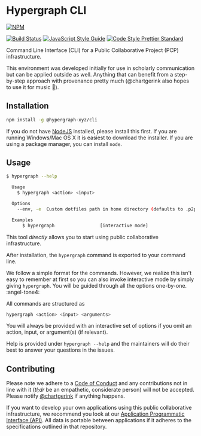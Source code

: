 # Hypergraph CLI

[![NPM](https://nodei.co/npm/@hypergraph-xyz/cli.png)](https://npmjs.org/package/@hypergraph-xyz/cli)

[![Build Status](https://travis-ci.com/hypergraph-xyz/cli.svg?branch=master)](https://travis-ci.com/hypergraph-xyz/cli)
[![JavaScript Style Guide](https://img.shields.io/badge/code_style-standard-brightgreen.svg)](https://standardjs.com)
[![Code Style Prettier Standard](https://img.shields.io/badge/format-prettier_standard-ff69b4.svg)](https://github.com/sheerun/prettier-standard)

Command Line Interface (CLI) for a Public Collaborative Project (PCP)
infrastructure.

This environment was developed initially for use in scholarly
communication but can be applied outside as well. Anything that can
benefit from a step-by-step approach with provenance pretty much
(@chartgerink also hopes to use it for music :musical_keyboard:).

## Installation

```bash
npm install -g @hypergraph-xyz/cli
```

If you do not have [NodeJS](https://nodejs.org/en/) installed, please
install this first. If you are running Windows/Mac OS X it is easiest
to download the installer. If you are using a package manager, you can
install `node`.

## Usage

```bash
$ hypergraph --help

  Usage
    $ hypergraph <action> <input>

  Options
    --env, -e  Custom dotfiles path in home directory (defaults to .p2pcommons)

  Examples
      $ hypergraph                 [interactive mode]

```

This tool *directly* allows you to start using public collaborative
infrastructure.

After installation, the `hypergraph` command is exported to your command
line. 

We follow a simple format for the commands. However, we realize this
isn't easy to remember at first so you can also invoke interactive
mode by simply giving `hypergraph`. You will be guided through all the
options one-by-one. :angel-tone4:

All commands are structured as

```bash
hypergraph <action> <input> <arguments>
```

You will always be provided with an interactive set of options if you
omit an action, input, or argument(s) (if relevant). 

Help is provided under `hypergraph --help` and the maintainers will do
their best to answer your questions in the issues.

## Contributing

Please note we adhere to a [Code of Conduct](./CODE_OF_CONDUCT.md) and
any contributions not in line with it (*tl;dr* be an empathetic,
considerate person) will not be accepted. Please notify
[@chartgerink](mailto:chris@libscie.org) if anything happens.

If you want to develop your own applications using this public
collaborative infrastructure, we recommend you look at our
[Application Programmatic Interface
(API)](https://github.com/libscie/api). All data is portable between
applications if it adheres to the specifications outlined in that
repository.


